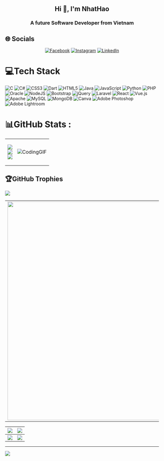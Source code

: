 <h2 align="center">Hi 👋, I'm NhatHao</h2>
<p align="center">
  <h3 align="center">A future Software Developer from Vietnam</h3>
  
</p>

## 🌐 Socials  

<div align="center">

  [![Facebook](https://img.shields.io/badge/Facebook-1877F2?style=for-the-badge&logo=facebook&logoColor=white)](https://facebook.com/vo.nhathao.512)
  [![Instagram](https://img.shields.io/badge/Instagram-E4405F?style=for-the-badge&logo=instagram&logoColor=white)](https://instagram.com/nhathao512_)
  [![LinkedIn](https://img.shields.io/badge/LinkedIn-0077B5?style=for-the-badge&logo=linkedin&logoColor=white)](https://www.linkedin.com/in/nhathao512/)

</div>




# 💻Tech Stack
![C](https://img.shields.io/badge/c-%2300599C.svg?style=plastic&logo=c&logoColor=white) ![C#](https://img.shields.io/badge/c%23-%23239120.svg?style=plastic&logo=c-sharp&logoColor=white) ![CSS3](https://img.shields.io/badge/css3-%231572B6.svg?style=plastic&logo=css3&logoColor=white) ![Dart](https://img.shields.io/badge/dart-%230175C2.svg?style=plastic&logo=dart&logoColor=white) ![HTML5](https://img.shields.io/badge/html5-%23E34F26.svg?style=plastic&logo=html5&logoColor=white) ![Java](https://img.shields.io/badge/java-%23ED8B00.svg?style=plastic&logo=java&logoColor=white) ![JavaScript](https://img.shields.io/badge/javascript-%23323330.svg?style=plastic&logo=javascript&logoColor=%23F7DF1E) ![Python](https://img.shields.io/badge/python-3670A0?style=plastic&logo=python&logoColor=ffdd54) ![PHP](https://img.shields.io/badge/php-%23777BB4.svg?style=plastic&logo=php&logoColor=white) ![Oracle](https://img.shields.io/badge/Oracle-F80000?style=plastic&logo=oracle&logoColor=white) ![NodeJS](https://img.shields.io/badge/node.js-6DA55F?style=plastic&logo=node.js&logoColor=white) ![Bootstrap](https://img.shields.io/badge/bootstrap-%23563D7C.svg?style=plastic&logo=bootstrap&logoColor=white) ![jQuery](https://img.shields.io/badge/jquery-%230769AD.svg?style=plastic&logo=jquery&logoColor=white) ![Laravel](https://img.shields.io/badge/laravel-%23FF2D20.svg?style=plastic&logo=laravel&logoColor=white) ![React](https://img.shields.io/badge/react-%2320232a.svg?style=plastic&logo=react&logoColor=%2361DAFB) ![Vue.js](https://img.shields.io/badge/vuejs-%2335495e.svg?style=plastic&logo=vuedotjs&logoColor=%234FC08D) ![Apache](https://img.shields.io/badge/apache-%23D42029.svg?style=plastic&logo=apache&logoColor=white) ![MySQL](https://img.shields.io/badge/mysql-%2300f.svg?style=plastic&logo=mysql&logoColor=white) ![MongoDB](https://img.shields.io/badge/MongoDB-%234ea94b.svg?style=plastic&logo=mongodb&logoColor=white) ![Canva](https://img.shields.io/badge/Canva-%2300C4CC.svg?style=plastic&logo=Canva&logoColor=white) ![Adobe Photoshop](https://img.shields.io/badge/adobephotoshop-%2331A8FF.svg?style=plastic&logo=adobephotoshop&logoColor=white) ![Adobe Lightroom](https://img.shields.io/badge/Adobe%20Lightroom-31A8FF.svg?style=plastic&logo=Adobe%20Lightroom&logoColor=white)
# 📊GitHub Stats :

<table style="width:100%;">
  <td> 
    
  ![](https://github-readme-stats.vercel.app/api?username=nhathao512&theme=radical&hide_border=false&include_all_commits=true&count_private=false)<br/>
  ![](https://github-readme-streak-stats.herokuapp.com/?user=nhathao512&theme=radical&hide_border=false)<br/>
  ![](https://github-readme-stats.vercel.app/api/top-langs/?username=nhathao512&theme=radical&hide_border=false&include_all_commits=true&count_private=false&layout=compact)
    
  </td>
  <td>
    
  ![CodingGIF](https://github.com/user-attachments/assets/47a88f63-0cdb-4b56-9714-c97124cbc93e)
  
  </td>
  
</table>

## 🏆GitHub Trophies
![](https://github-trophies.vercel.app/?username=nhathao512&theme=radical&no-frame=false&no-bg=false&margin-w=4)

<table>
  <tbody>
    <tr>
      <td>
        <a href="https://github-profile-summary-cards.vercel.app/api/cards/profile-details?username=nhathao512">
          <img width="715" src="https://github-profile-summary-cards.vercel.app/api/cards/profile-details?username=nhathao512&theme=dracula"/>
        </a>
      </td>
    </tr>
  </tbody>
</table>
<table>
  <tbody>
    <tr>
      <th>
        <a href="https://github-profile-summary-cards.vercel.app/api/cards/repos-per-language?username=nhathao512">
          <img src="https://github-profile-summary-cards.vercel.app/api/cards/repos-per-language?username=nhathao512&theme=dracula"/>
        </a>
      </th>
      <th>
        <a href="https://github-profile-summary-cards.vercel.app/api/cards/most-commit-language?username=nhathao512&">
          <img src="https://github-profile-summary-cards.vercel.app/api/cards/most-commit-language?username=nhathao512&theme=dracula"/>
        </a>
      </th>
    </tr>
  </tbody>
  <tbody>
    <tr>
      <td>
        <a href="https://github-profile-summary-cards.vercel.app/api/cards/stats?username=nhathao512">
          <img src="https://github-profile-summary-cards.vercel.app/api/cards/stats?username=nhathao512&theme=dracula"/>
        </a>
      </td>
      <td>
        <a href="https://github-profile-summary-cards.vercel.app/api/cards/productive-time?username=nhathao512">
          <img src="https://github-profile-summary-cards.vercel.app/api/cards/productive-time?username=nhathao512&theme=dracula"/>
        </a>
      </td>
    </tr>
  </tbody>
</table>
<!-
### ✍️Random Dev Quote
![](https://quotes-github-readme.vercel.app/api?type=horizontal&theme=radical) 
-!>

---
[![](https://visitcount.itsvg.in/api?id=nhathao512&icon=0&color=0)](https://visitcount.itsvg.in)
